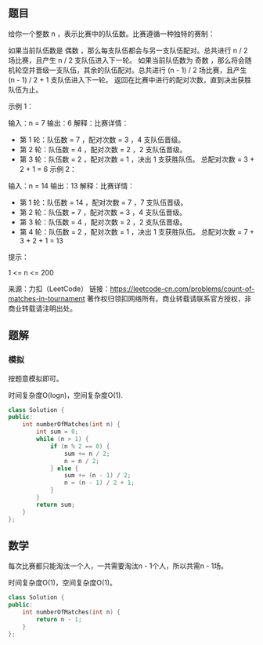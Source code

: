 ## 题目

给你一个整数 n ，表示比赛中的队伍数。比赛遵循一种独特的赛制：

如果当前队伍数是 偶数 ，那么每支队伍都会与另一支队伍配对。总共进行 n / 2 场比赛，且产生 n / 2 支队伍进入下一轮。
如果当前队伍数为 奇数 ，那么将会随机轮空并晋级一支队伍，其余的队伍配对。总共进行 (n - 1) / 2 场比赛，且产生 (n - 1) / 2 + 1 支队伍进入下一轮。
返回在比赛中进行的配对次数，直到决出获胜队伍为止。

 

示例 1：

输入：n = 7
输出：6
解释：比赛详情：
- 第 1 轮：队伍数 = 7 ，配对次数 = 3 ，4 支队伍晋级。
- 第 2 轮：队伍数 = 4 ，配对次数 = 2 ，2 支队伍晋级。
- 第 3 轮：队伍数 = 2 ，配对次数 = 1 ，决出 1 支获胜队伍。
总配对次数 = 3 + 2 + 1 = 6
示例 2：

输入：n = 14
输出：13
解释：比赛详情：
- 第 1 轮：队伍数 = 14 ，配对次数 = 7 ，7 支队伍晋级。
- 第 2 轮：队伍数 = 7 ，配对次数 = 3 ，4 支队伍晋级。 
- 第 3 轮：队伍数 = 4 ，配对次数 = 2 ，2 支队伍晋级。
- 第 4 轮：队伍数 = 2 ，配对次数 = 1 ，决出 1 支获胜队伍。
总配对次数 = 7 + 3 + 2 + 1 = 13


提示：

1 <= n <= 200

来源：力扣（LeetCode）
链接：https://leetcode-cn.com/problems/count-of-matches-in-tournament
著作权归领扣网络所有。商业转载请联系官方授权，非商业转载请注明出处。

## 题解

### 模拟

按题意模拟即可。

时间复杂度O(logn)，空间复杂度O(1).

```c++
class Solution {
public:
    int numberOfMatches(int n) {
        int sum = 0;
        while (n > 1) {
            if (n % 2 == 0) {
                sum += n / 2;
                n = n / 2;
            } else {
                sum += (n - 1) / 2;
                n = (n - 1) / 2 + 1;
            }
        }
        return sum;
    }
};
```

## 数学

每次比赛都只能淘汰一个人，一共需要淘汰n - 1个人，所以共需n - 1场。

时间复杂度O(1)，空间复杂度O(1)。

```c++
class Solution {
public:
    int numberOfMatches(int n) {
        return n - 1;
    }
};
```

